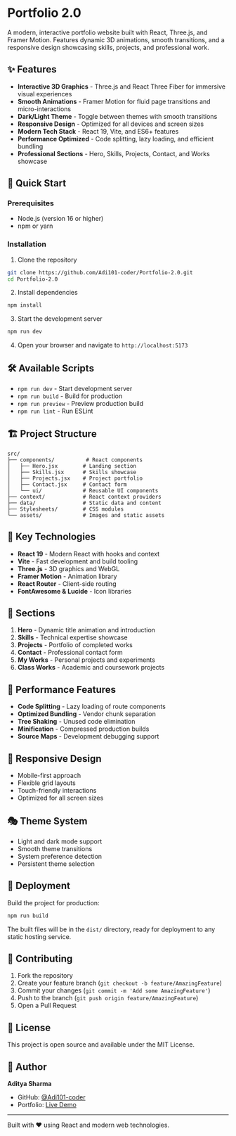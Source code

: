 # Portfolio 2.0

A modern, interactive portfolio website built with React, Three.js, and Framer Motion. Features dynamic 3D animations, smooth transitions, and a responsive design showcasing skills, projects, and professional work.

## ✨ Features

- **Interactive 3D Graphics** - Three.js and React Three Fiber for immersive visual experiences
- **Smooth Animations** - Framer Motion for fluid page transitions and micro-interactions
- **Dark/Light Theme** - Toggle between themes with smooth transitions
- **Responsive Design** - Optimized for all devices and screen sizes
- **Modern Tech Stack** - React 19, Vite, and ES6+ features
- **Performance Optimized** - Code splitting, lazy loading, and efficient bundling
- **Professional Sections** - Hero, Skills, Projects, Contact, and Works showcase

## 🚀 Quick Start

### Prerequisites
- Node.js (version 16 or higher)
- npm or yarn

### Installation

1. Clone the repository
```bash
git clone https://github.com/Adi101-coder/Portfolio-2.0.git
cd Portfolio-2.0
```

2. Install dependencies
```bash
npm install
```

3. Start the development server
```bash
npm run dev
```

4. Open your browser and navigate to `http://localhost:5173`

## 🛠️ Available Scripts

- `npm run dev` - Start development server
- `npm run build` - Build for production
- `npm run preview` - Preview production build
- `npm run lint` - Run ESLint

## 🏗️ Project Structure

```
src/
├── components/          # React components
│   ├── Hero.jsx        # Landing section
│   ├── Skills.jsx      # Skills showcase
│   ├── Projects.jsx    # Project portfolio
│   ├── Contact.jsx     # Contact form
│   └── ui/             # Reusable UI components
├── context/            # React context providers
├── data/               # Static data and content
├── Stylesheets/        # CSS modules
└── assets/             # Images and static assets
```

## 🎨 Key Technologies

- **React 19** - Modern React with hooks and context
- **Vite** - Fast development and build tooling
- **Three.js** - 3D graphics and WebGL
- **Framer Motion** - Animation library
- **React Router** - Client-side routing
- **FontAwesome & Lucide** - Icon libraries

## 🎯 Sections

1. **Hero** - Dynamic title animation and introduction
2. **Skills** - Technical expertise showcase
3. **Projects** - Portfolio of completed works
4. **Contact** - Professional contact form
5. **My Works** - Personal projects and experiments
6. **Class Works** - Academic and coursework projects

## 🌟 Performance Features

- **Code Splitting** - Lazy loading of route components
- **Optimized Bundling** - Vendor chunk separation
- **Tree Shaking** - Unused code elimination
- **Minification** - Compressed production builds
- **Source Maps** - Development debugging support

## 📱 Responsive Design

- Mobile-first approach
- Flexible grid layouts
- Touch-friendly interactions
- Optimized for all screen sizes

## 🎭 Theme System

- Light and dark mode support
- Smooth theme transitions
- System preference detection
- Persistent theme selection

## 🚀 Deployment

Build the project for production:

```bash
npm run build
```

The built files will be in the `dist/` directory, ready for deployment to any static hosting service.

## 🤝 Contributing

1. Fork the repository
2. Create your feature branch (`git checkout -b feature/AmazingFeature`)
3. Commit your changes (`git commit -m 'Add some AmazingFeature'`)
4. Push to the branch (`git push origin feature/AmazingFeature`)
5. Open a Pull Request

## 📄 License

This project is open source and available under the MIT License.

## 👤 Author

**Aditya Sharma**
- GitHub: [@Adi101-coder](https://github.com/Adi101-coder)
- Portfolio: [Live Demo](https://your-portfolio-url.com)

---

Built with ❤️ using React and modern web technologies.
